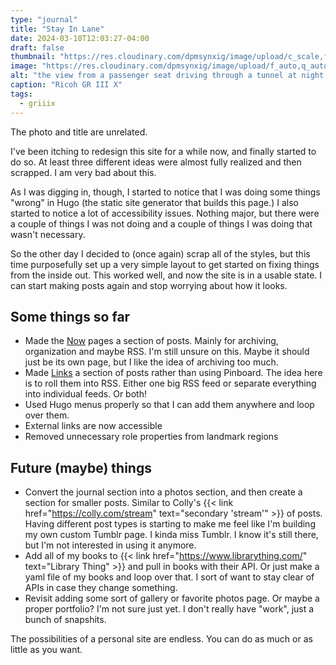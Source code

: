 ```yaml
---
type: "journal"
title: "Stay In Lane"
date: 2024-03-10T12:03:27-04:00
draft: false
thumbnail: "https://res.cloudinary.com/dpmsynxig/image/upload/c_scale,f_auto,q_auto:good,w_740/v1710086494/2024%20Posts/2024-03-10_stay-in-lane/untitled-9.jpg"
image: "https://res.cloudinary.com/dpmsynxig/image/upload/f_auto,q_auto:good/v1710086494/2024%20Posts/2024-03-10_stay-in-lane/untitled-9.jpg"
alt: "the view from a passenger seat driving through a tunnel at night. there are repeating signs that read 'stay in lane'"
caption: "Ricoh GR III X"
tags:
  - griiix
---
```


The photo and title are unrelated.

I've been itching to redesign this site for a while now, and finally started to do so. At least three different ideas were almost fully realized and then scrapped. I am very bad about this.

As I was digging in, though, I started to notice that I was doing some things "wrong" in Hugo (the static site generator that builds this page.) I also started to notice a lot of accessibility issues. Nothing major, but there were a couple of things I was not doing and a couple of things I was doing that wasn't necessary.

So the other day I decided to (once again) scrap all of the styles, but this time purposefully set up a very simple layout to get started on fixing things from the inside out. This worked well, and now the site is in a usable state. I can start making posts again and stop worrying about how it looks.

## Some things so far

- Made the [Now](/now) pages a section of posts. Mainly for archiving, organization and maybe RSS. I'm still unsure on this. Maybe it should just be its own page, but I like the idea of archiving too much.
- Made [Links](/links) a section of posts rather than using Pinboard. The idea here is to roll them into RSS. Either one big RSS feed or separate everything into individual feeds. Or both!
- Used Hugo menus properly so that I can add them anywhere and loop over them.
- External links are now accessible
- Removed unnecessary role properties from landmark regions

## Future (maybe) things

- Convert the journal section into a photos section, and then create a section for smaller posts. Similar to Colly's {{< link href="https://colly.com/stream" text="secondary 'stream'" >}} of posts. Having different post types is starting to make me feel like I'm building my own custom Tumblr page. I kinda miss Tumblr. I know it's still there, but I'm not interested in using it anymore.
- Add all of my books to {{< link href="https://www.librarything.com/" text="Library Thing" >}} and pull in books with their API. Or just make a yaml file of my books and loop over that. I sort of want to stay clear of APIs in case they change something.
- Revisit adding some sort of gallery or favorite photos page. Or maybe a proper portfolio? I'm not sure just yet. I don't really have "work", just a bunch of snapshits.

The possibilities of a personal site are endless. You can do as much or as little as you want.
